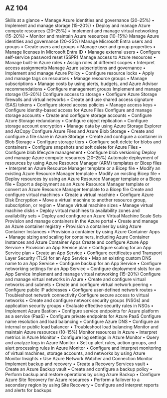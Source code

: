 ## AZ 104 
Skills at a glance
• Manage Azure identities and governance (20–25%)
• Implement and manage storage (15–20%)
• Deploy and manage Azure compute resources (20–25%)
• Implement and manage virtual networking (15–20%)
• Monitor and maintain Azure resources (10–15%)
Manage Azure identities and governance (20–25%)
Manage Microsoft Entra users and groups
• Create users and groups
• Manage user and group properties
• Manage licenses in Microsoft Entra ID
• Manage external users
• Configure self-service password reset (SSPR)
Manage access to Azure resources
• Manage built-in Azure roles
• Assign roles at different scopes
• Interpret access assignments
Manage Azure subscriptions and governance
• Implement and manage Azure Policy
• Configure resource locks
• Apply and manage tags on resources
• Manage resource groups
• Manage subscriptions
• Manage costs by using alerts, budgets, and Azure Advisor recommendations
• Configure management groups
Implement and manage storage (15–20%)
Configure access to storage
• Configure Azure Storage firewalls and virtual networks
• Create and use shared access signature (SAS) tokens
• Configure stored access policies
• Manage access keys
• Configure identity-based access for Azure Files
Configure and manage storage accounts
• Create and configure storage accounts
• Configure Azure Storage redundancy
• Configure object replication
• Configure storage account encryption
• Manage data by using Azure Storage Explorer and AzCopy
Configure Azure Files and Azure Blob Storage
• Create and configure a file share in Azure Storage
• Create and configure a container in Blob Storage
• Configure storage tiers
• Configure soft delete for blobs and containers
• Configure snapshots and soft delete for Azure Files
• Configure blob lifecycle management
• Configure blob versioning
Deploy and manage Azure compute resources (20–25%)
Automate deployment of resources by using Azure Resource Manager (ARM) 
templates or Bicep files
• Interpret an Azure Resource Manager template or a Bicep file
• Modify an existing Azure Resource Manager template
• Modify an existing Bicep file
• Deploy resources by using an Azure Resource Manager template or a Bicep file
• Export a deployment as an Azure Resource Manager template or convert an Azure 
Resource Manager template to a Bicep file
Create and configure virtual machines
• Create a virtual machine
• Configure Azure Disk Encryption
• Move a virtual machine to another resource group, subscription, or region
• Manage virtual machine sizes
• Manage virtual machine disks
• Deploy virtual machines to availability zones and availability sets
• Deploy and configure an Azure Virtual Machine Scale Sets
Provision and manage containers in the Azure portal
• Create and manage an Azure container registry
• Provision a container by using Azure Container Instances
• Provision a container by using Azure Container Apps
• Manage sizing and scaling for containers, including Azure Container Instances and 
Azure Container Apps
Create and configure Azure App Service
• Provision an App Service plan
• Configure scaling for an App Service plan
• Create an App Service
• Configure certificates and Transport Layer Security (TLS) for an App Service
• Map an existing custom DNS name to an App Service
• Configure backup for an App Service
• Configure networking settings for an App Service
• Configure deployment slots for an App Service
Implement and manage virtual networking (15–20%)
Configure and manage virtual networks in Azure
• Create and configure virtual networks and subnets
• Create and configure virtual network peering
• Configure public IP addresses
• Configure user-defined network routes
• Troubleshoot network connectivity
Configure secure access to virtual networks
• Create and configure network security groups (NSGs) and application security 
groups
• Evaluate effective security rules in NSGs
• Implement Azure Bastion
• Configure service endpoints for Azure platform as a service (PaaS)
• Configure private endpoints for Azure PaaS
Configure name resolution and load balancing
• Configure Azure DNS
• Configure an internal or public load balancer
• Troubleshoot load balancing
Monitor and maintain Azure resources (10–15%)
Monitor resources in Azure
• Interpret metrics in Azure Monitor
• Configure log settings in Azure Monitor
• Query and analyze logs in Azure Monitor
• Set up alert rules, action groups, and alert processing rules in Azure Monitor
• Configure and interpret monitoring of virtual machines, storage accounts, and 
networks by using Azure Monitor Insights
• Use Azure Network Watcher and Connection Monitor
Implement backup and recovery
• Create a Recovery Services vault
• Create an Azure Backup vault
• Create and configure a backup policy
• Perform backup and restore operations by using Azure Backup
• Configure Azure Site Recovery for Azure resources
• Perform a failover to a secondary region by using Site Recovery
• Configure and interpret reports and alerts for backups
